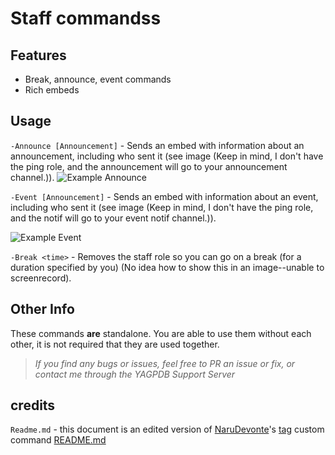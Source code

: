 # Staff commandss

## Features
- Break, announce, event commands
- Rich embeds

## Usage

`-Announce [Announcement]` - Sends an embed with information about an announcement, including who sent it (see image (Keep in mind, I don't have the ping role, and the announcement will go to your announcement channel.)).
![Example Announce](https://cdn.discordapp.com/attachments/784132357002625047/795295837898407956/unknown.png)
 
`-Event [Announcement]` - Sends an embed with information about an event, including who sent it (see image (Keep in mind, I don't have the ping role, and the notif will go to your event notif channel.)).
 
 ![Example Event](https://cdn.discordapp.com/attachments/784132357002625047/795296080975364106/unknown.png)

`-Break <time>` - Removes the staff role so you can go on a break (for a duration specified by you) (No idea how to show this in an image--unable to screenrecord).

## Other Info
These commands **are** standalone. You are able to use them without each other, it is not required that they are used together.

> *If you find any bugs or issues, feel free to PR an issue or fix, or contact me through the YAGPDB Support Server*


## credits

`Readme.md` - this document is an edited version of [NaruDevonte](https://github.com/NaruDevnote)'s [tag](https://github.com/NaruDevnote/yagpdb-ccs/tree/master/tags) custom command [README.md](https://github.com/NaruDevnote/yagpdb-ccs/blob/master/tags/README.md)
